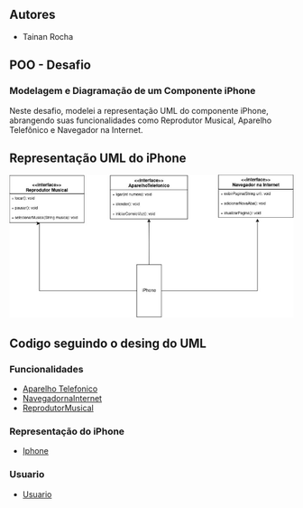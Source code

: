 ## Autores
- Tainan Rocha

## POO - Desafio
### Modelagem e Diagramação de um Componente iPhone

Neste desafio, modelei a representação UML do componente iPhone, abrangendo suas funcionalidades como Reprodutor Musical, Aparelho Telefônico e Navegador na Internet.

## Representação UML do iPhone

![UML do iPhone](Iphonemodel.jpg)

## Codigo seguindo o desing do UML

### Funcionalidades

- [Aparelho Telefonico](/java_basico/src/edu/tainan/oop/desafio_poo/iphone/AparelhoTelefonico.java)
- [NavegadornaInternet](/java_basico/src/edu/tainan/oop/desafio_poo/iphone/NavegadornaInternet.java)
- [ReprodutorMusical](/java_basico/src/edu/tainan/oop/desafio_poo/iphone/ReprodutorMusical.java)

### Representação do iPhone
- [Iphone](/java_basico/src/edu/tainan/oop/desafio_poo/iphone/Iphone.java)

### Usuario
- [Usuario](/java_basico/src/edu/tainan/oop/desafio_poo/iphone/Usuario.java)
